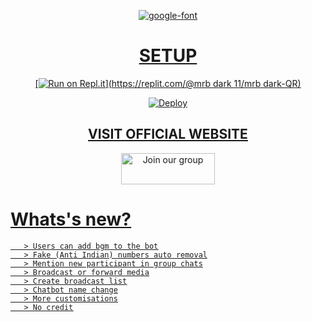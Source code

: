 <div align="center">
  
<a href="https://bit.ly/3lC8I7t"><img src="https://www.linkpicture.com/q/LPic614d2ed1210cf676708793.png" alt="google-font" border="0"></a>
  <a  src="https://fontmeme.com/permalink/211005/637ae3b7500558dc9ef1521af68a6984.png" alt="grand-theft-auto-font" height="39" width="350" border="0"></a>

  # <u> SETUP <u>
  
[![Run on Repl.it](https://www.linkpicture.com/q/Untitled-3_10.jpg)](https://replit.com/@mrb dark 11/mrb dark-QR)

[![Deploy](https://www.linkpicture.com/q/heroku.jpg)](https://heroku.com/deploy?template=https://github.com/bot-repo/bot-setting.git)
     

## <u> VISIT OFFICIAL WEBSITE  <u>

<a href="https://bit.ly/mrb dark"><img src="https://i0.wp.com/www.printinlondon.co.uk/blog/wp-content/uploads/2017/07/visit-website-button.png?ssl=1" alt="Join our group" height="50" width="150" border="0"></a>

   <div align="left">
 
# <u> Whats's new? <u>
       
       > Users can add bgm to the bot
       > Fake (Anti Indian) numbers auto removal
       > Mention new participant in group chats
       > Broadcast or forward media
       > Create broadcast list
       > Chatbot name change
       > More customisations
       > No credit
       
